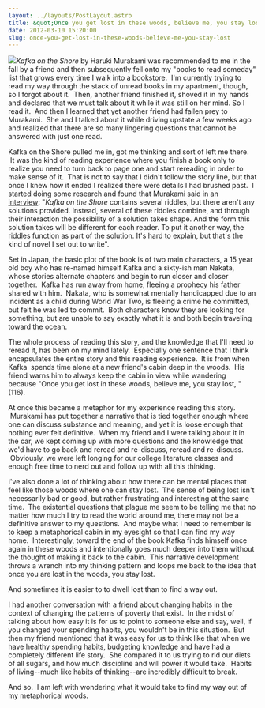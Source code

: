 ```yaml
---
layout: ../layouts/PostLayout.astro
title: &quot;Once you get lost in these woods, believe me, you stay lost.&quot;
date: 2012-03-10 15:20:00
slug: once-you-get-lost-in-these-woods-believe-me-you-stay-lost
---
```


[![](http://img2.imagesbn.com/images/103190000/103194509.jpg)](http://img2.imagesbn.com/images/103190000/103194509.jpg)_Kafka on the Shore_ by Haruki Murakami was recommended to me in the fall by a friend and then subsequently fell onto my "books to read someday" list that grows every time I walk into a bookstore.  I'm currently trying to read my way through the stack of unread books in my apartment, though, so I forgot about it.  Then, another friend finished it, shoved it in my hands and declared that we must talk about it while it was still on her mind. So I read it.  And then I learned that yet another friend had fallen prey to Murakami.  She and I talked about it while driving upstate a few weeks ago and realized that there are so many lingering questions that cannot be answered with just one read.  
  
Kafka on the Shore pulled me in, got me thinking and sort of left me there.  It was the kind of reading experience where you finish a book only to realize you need to turn back to page one and start rereading in order to make sense of it.  That is not to say that I didn't follow the story line, but that once I knew how it ended I realized there were details I had brushed past.  I started doing some research and found that Murakami said in an [interview](http://www.bookbrowse.com/author_interviews/full/index.cfm?author_number=1103): "_Kafka on the Shore_ contains several riddles, but there aren't any solutions provided. Instead, several of these riddles combine, and through their interaction the possibility of a solution takes shape. And the form this solution takes will be different for each reader. To put it another way, the riddles function as part of the solution. It's hard to explain, but that's the kind of novel I set out to write".  
  
  
Set in Japan, the basic plot of the book is of two main characters, a 15 year old boy who has re-named himself Kafka and a sixty-ish man Nakata, whose stories alternate chapters and begin to run closer and closer together.  Kafka has run away from home, fleeing a prophecy his father shared with him.  Nakata, who is somewhat mentally handicapped due to an incident as a child during World War Two, is fleeing a crime he committed, but felt he was led to commit.  Both characters know they are looking for something, but are unable to say exactly what it is and both begin traveling toward the ocean.    
  
  
The whole process of reading this story, and the knowledge that I'll need to reread it, has been on my mind lately.  Especially one sentence that I think encapsulates the entire story and this reading experience.  It is from when Kafka  spends time alone at a new friend's cabin deep in the woods.  His friend warns him to always keep the cabin in view while wandering because "Once you get lost in these woods, believe me, you stay lost, " (116).  
  
At once this became a metaphor for my experience reading this story.  Murakami has put together a narrative that is tied together enough where one can discuss substance and meaning, and yet it is loose enough that nothing ever felt definitive.  When my friend and I were talking about it in the car, we kept coming up with more questions and the knowledge that we'd have to go back and reread and re-discuss, reread and re-discuss.  Obviously, we were left longing for our college literature classes and enough free time to nerd out and follow up with all this thinking.  
  
I've also done a lot of thinking about how there can be mental places that feel like those woods where one can stay lost.  The sense of being lost isn't necessarily bad or good, but rather frustrating and interesting at the same time.  The existential questions that plague me seem to be telling me that no matter how much I try to read the world around me, there may not be a definitive answer to my questions.  And maybe what I need to remember is to keep a metaphorical cabin in my eyesight so that I can find my way home.  Interestingly, toward the end of the book Kafka finds himself once again in these woods and intentionally goes much deeper into them without the thought of making it back to the cabin.  This narrative development throws a wrench into my thinking pattern and loops me back to the idea that once you are lost in the woods, you stay lost.  
  
And sometimes it is easier to to dwell lost than to find a way out.  
  
I had another conversation with a friend about changing habits in the context of changing the patterns of poverty that exist.  In the midst of talking about how easy it is for us to point to someone else and say, well, if you changed your spending habits, you wouldn't be in this situation.  But then my friend mentioned that it was easy for us to think like that when we have healthy spending habits, budgeting knowledge and have had a completely different life story.  She compared it to us trying to rid our diets of all sugars, and how much discipline and will power it would take.  Habits of living--much like habits of thinking--are incredibly difficult to break.  
  
And so.  I am left with wondering what it would take to find my way out of my metaphorical woods.